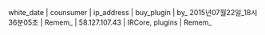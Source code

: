 white_date | counsumer | ip_address | buy_plugin | by_
2015년07월22일_18시36분05초 | Remem_ | 58.127.107.43 | IRCore, plugins | Remem_

